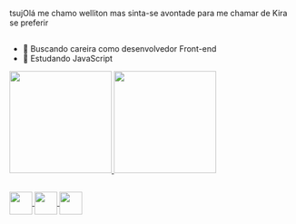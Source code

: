 tsujOlá me chamo welliton mas sinta-se avontade para me chamar de Kira se preferir
##
- 🔭 Buscando careira como desenvolvedor Front-end
- 🌱 Estudando JavaScript

<div >
  <a href="https://github.com/Kira-Sann">
  <img height="180em" src="https://github-readme-stats.vercel.app/api/top-langs/?username=Kira-Sann&layout=compact&langs_count=7&theme=tokyonight"/>
  <img height="180em" src="https://github-readme-stats.vercel.app/api?username=Kira-Sann&show_icons=true&theme=tokyonight&include_all_commits=true&count_private=true"/>
</div>

##

<div>
  <img align="center" width="40" src="https://cdn.jsdelivr.net/gh/devicons/devicon/icons/html5/html5-original.svg" />
  <img align="center" width="40" src="https://cdn.jsdelivr.net/gh/devicons/devicon/icons/css3/css3-original.svg" />  
  <img align="center" width="40" src="https://cdn.jsdelivr.net/gh/devicons/devicon/icons/javascript/javascript-original.svg" />
</div>
  
  ##

